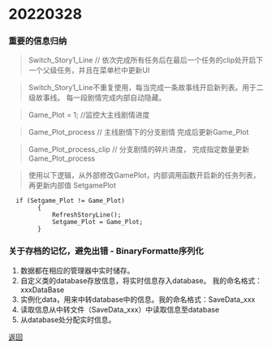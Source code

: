 # 20220328


### 重要的信息归纳

>  Switch_Story1_Line  // 依次完成所有任务后在最后一个任务的clip处开启下一个父级任务，并且在菜单栏中更新UI

>  Switch_Story1_Line不重复使用，每当完成一条故事线开启新列表。用于二级故事线。 每一段剧情完成内部自动隐藏。

>  Game_Plot = 1;  //监控大主线剧情进度

>  Game_Plot_process // 主线剧情下的分支剧情 完成后更新Game_Plot

>  Game_Plot_process_clip // 分支剧情的碎片进度， 完成指定数量更新 Game_Plot_process

>  使用以下逻辑，从外部修改GamePlot，内部调用函数开启新的任务列表，再更新内部值 SetgamePlot

```
  if (Setgame_Plot != Game_Plot)
        {
            RefreshStoryLine();
            Setgame_Plot = Game_Plot;
        }
```        

### 关于存档的记忆，避免出错 - BinaryFormatte序列化

1. 数据都在相应的管理器中实时储存。
2. 自定义类的database存放信息，将实时信息存入database。 我的命名格式：xxxDataBase
3. 实例化data，用来中转database中的信息。我的命名格式：SaveData_xxx
4. 读取信息从中转文件（SaveData_xxx）中读取信息至database
5. 从database处分配实时信息。 


[返回](./)











